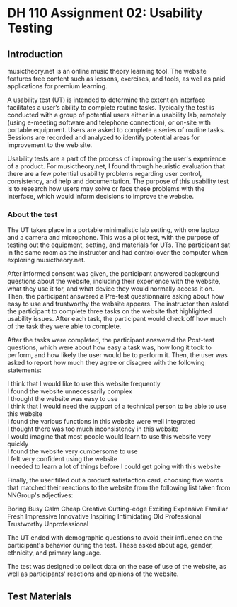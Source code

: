 # DH 110 Assignment 02: Usability Testing

## Introduction

musictheory.net is an online music theory learning tool. The website features free content such as lessons, exercises, and tools, as well as paid applications for premium learning.

A usability test (UT) is intended to determine the extent an interface facilitates a user’s ability to complete routine tasks. Typically the test is conducted with a group of potential users either in a usability lab, remotely (using e-meeting software and telephone connection), or on-site with portable equipment. Users are asked to complete a series of routine tasks. Sessions are recorded and analyzed to identify potential areas for improvement to the web site. 

Usability tests are a part of the process of improving the user's experience of a product. For musictheory.net, I found through heuristic evaluation that there are a few potential usability problems regarding user control, consistency, and help and documentation. The purpose of this usability test is to research how users may solve or face these problems with the interface, which would inform decisions to improve the website.

### About the test

The UT takes place in a portable minimalistic lab setting, with one laptop and a camera and microphone. This was a pilot test, with the purpose of testing out the equipment, setting, and materials for UTs. The participant sat in the same room as the instructor and had control over the computer when exploring musictheory.net. 

After informed consent was given, the participant answered background questions about the website, including their experience with the website, what they use it for, and what device they would normally access it on. Then, the participant answered a Pre-test questionnaire asking about how easy to use and trustworthy the website appears. The instructor then asked the participant to complete three tasks on the website that highlighted usability issues. After each task, the participant would check off how much of the task they were able to complete.

After the tasks were completed, the participant answered the Post-test questions, which were about how easy a task was, how long it took to perform, and how likely the user would be to perform it. Then, the user was asked to report how much they agree or disagree with the following statements:

I think that I would like to use this website frequently  
I found the website unnecessarily complex  
I thought the website was easy to use  
I think that I would need the support of a technical person to be able to use this website  
I found the various functions in this website were well integrated  
I thought there was too much inconsistency in this website  
I would imagine that most people would learn to use this website very quickly  
I found the website very cumbersome to use  
I felt very confident using the website  
I needed to learn a lot of things before I could get going with this website  

Finally, the user filled out a product satisfaction card, choosing five words that matched their reactions to the website from the following list taken from NNGroup's adjectives:

Boring 
Busy 
Calm 
Cheap 
Creative 
Cutting-edge 
Exciting 
Expensive 
Familiar 
Fresh 
Impressive 
Innovative 
Inspiring 
Intimidating 
Old 
Professional 
Trustworthy 
Unprofessional 

The UT ended with demographic questions to avoid their influence on the participant's behavior during the test. These asked about age, gender, ethnicity, and primary language. 

The test was designed to collect data on the ease of use of the website, as well as participants' reactions and opinions of the website. 

## Test Materials



